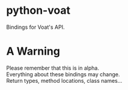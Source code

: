 # python-voat
Bindings for Voat's API.

# A Warning

Please remember that this is in alpha.  
Everything about these bindings may change.  
Return types, method locations, class names...

